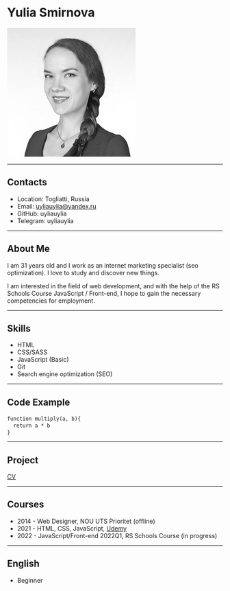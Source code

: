 # Yulia Smirnova
![Foto](foto.jpg)

***
## Contacts
* Location: Togliatti, Russia
* Email: uyliauylia@yandex.ru
* GitHub: uyliauylia
* Telegram: uyliauylia

***

## About Me
I am 31 years old and I work as an internet marketing specialist (seo optimization). I love to study and discover new things.

I am interested in the field of web development, and with the help of the RS Schools Course JavaScript / Front-end, I hope to gain the necessary competencies for employment.

***

## Skills
* HTML
* CSS/SASS
* JavaScript (Basic)
* Git
* Search engine optimization (SEO)

***

## Code Example
```
function multiply(a, b){
  return a * b
}
```
***

## Project
[CV](https://uyliauylia.github.io/rsschool-cv/cv)

***

## Courses
* 2014 - Web Designer, NOU UTS Prioritet (offline)
* 2021 - HTML, CSS, JavaScript, [Udemy](https://www.udemy.com)
* 2022 - JavaScript/Front-end 2022Q1, RS Schools Course (in progress)

***
## English
* Beginner
